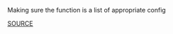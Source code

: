 Making sure the function is a list of appropriate config

[SOURCE](https://docs.aws.amazon.com/AWSCloudFormation/latest/UserGuide/intrinsic-function-reference-findinmap.html)